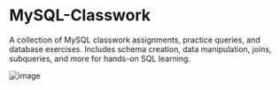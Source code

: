 # MySQL-Classwork
A collection of MySQL classwork assignments, practice queries, and database exercises. Includes schema creation, data manipulation, joins, 
subqueries, and more for hands-on SQL learning.

![image](https://github.com/user-attachments/assets/5e7a0e86-bc4c-4e34-ad4a-939f31a69b18)
